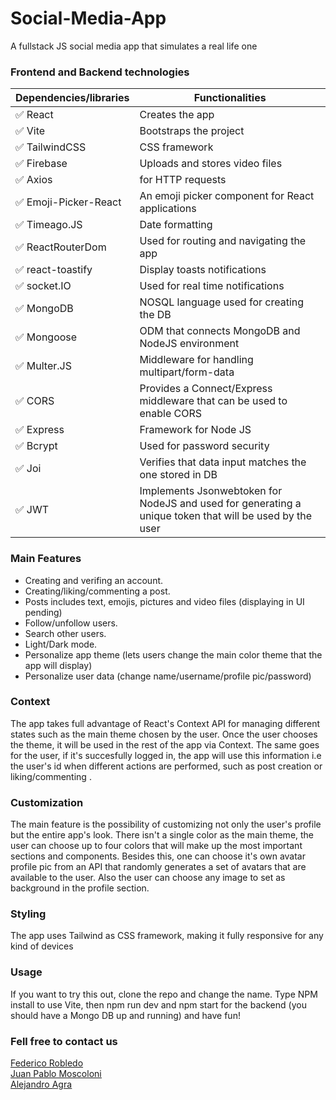 # Social-Media-App


A fullstack JS social media app that simulates a real life one 



### Frontend and Backend technologies

| Dependencies/libraries | Functionalities                 |
| --------------- | --------------------------------------------------------------------------- |
| ✅ React   | Creates the app   |
| ✅ Vite  | Bootstraps the project   |
| ✅ TailwindCSS   | CSS framework |
| ✅ Firebase       | Uploads and stores video files  |
| ✅ Axios     | for HTTP requests  |
| ✅ Emoji-Picker-React      |An emoji picker component for React applications |
| ✅ Timeago.JS         | Date formatting |
| ✅ ReactRouterDom       | Used for routing and navigating the app |
| ✅ react-toastify          | Display toasts notifications |
| ✅ socket.IO | Used for real time notifications   |
| ✅ MongoDB | NOSQL language used for creating the DB  |
| ✅ Mongoose | ODM that connects MongoDB and NodeJS environment  |
| ✅ Multer.JS | Middleware for handling multipart/form-data  |
| ✅ CORS | Provides a Connect/Express middleware that can be used to enable CORS |
| ✅ Express | Framework for Node JS |
| ✅ Bcrypt| Used for password security |
| ✅ Joi	| Verifies that data input matches the one stored in DB|
| ✅ JWT| Implements Jsonwebtoken for NodeJS and used for generating a unique token that will be used by the user |

### Main Features

- Creating and verifing an account.
- Creating/liking/commenting a post.
- Posts includes text, emojis, pictures and video files (displaying in UI pending)
- Follow/unfollow users.
- Search other users.
- Light/Dark mode.
- Personalize app theme (lets users change the main color theme that the app will display)
- Personalize user data (change name/username/profile pic/password)


### Context

The app takes full advantage of React's Context API for managing different states such as the main theme chosen by the user. Once the user chooses the theme, it will be used in the rest of the app via Context. The same goes for the user, if it's succesfully logged in, the app will use this information i.e the user's id when different actions are performed, such as post creation or liking/commenting .



### Customization

The main feature is the possibility of customizing not only the user's profile but the entire app's look. There isn't a single color as the main theme, the user can choose up to four colors that will make up the most important sections and components. Besides this, one can choose it's own avatar profile pic from an API that randomly generates a set of avatars that are available to the user. Also the user can choose any image to set as background in the profile section.  



### Styling 

The app uses Tailwind as CSS framework, making it fully responsive for any kind of devices

### Usage

If you want to try this out, clone the repo and change the name. Type NPM install to use Vite, then npm run dev and npm start for the backend (you should have a Mongo DB up and running) and have fun! 



### Fell free to contact us

<a href="https://www.linkedin.com/in/federicorobledo13/"><u>Federico Robledo<u><a><br>
<a href="https://www.linkedin.com/in/juan-pablo-moscoloni-53a8b9245//"><u>Juan Pablo Moscoloni<u>
</a><br>
<a href="https://www.linkedin.com/in/alejandro-agra//"><u>Alejandro Agra<u></a><br>
